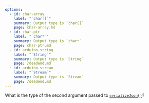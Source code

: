 ```yaml
---
options:
  - id: char-array
    label: "`char[]`"
    summary: Output type is `char[]`
    page: char-array.md
  - id: char-ptr
    label: "`char*`"
    summary: Output type is `char*`
    page: char-ptr.md
  - id: arduino-string
    label: "`String`"
    summary: Output type is `String`
    page: /deadend.md
  - id: arduino-stream
    label: "`Stream`"
    summary: Output type is `Stream`
    page: /deadend.md
---
```


What is the type of the second argument passed to [`serializeJson()`](/v6/api/json/serializejson/)?